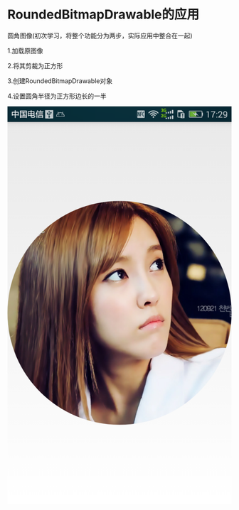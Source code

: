 # RoundedBitmapDrawable的应用

圆角图像(初次学习，将整个功能分为两步，实际应用中整合在一起)

1.加载原图像

2.将其剪裁为正方形

3.创建RoundedBitmapDrawable对象

4.设置圆角半径为正方形边长的一半

![image](https://github.com/scp504677840/RoundedBitmapDrawable/blob/master/res/drawable-hdpi/roundedbitmapdrawable.png)
